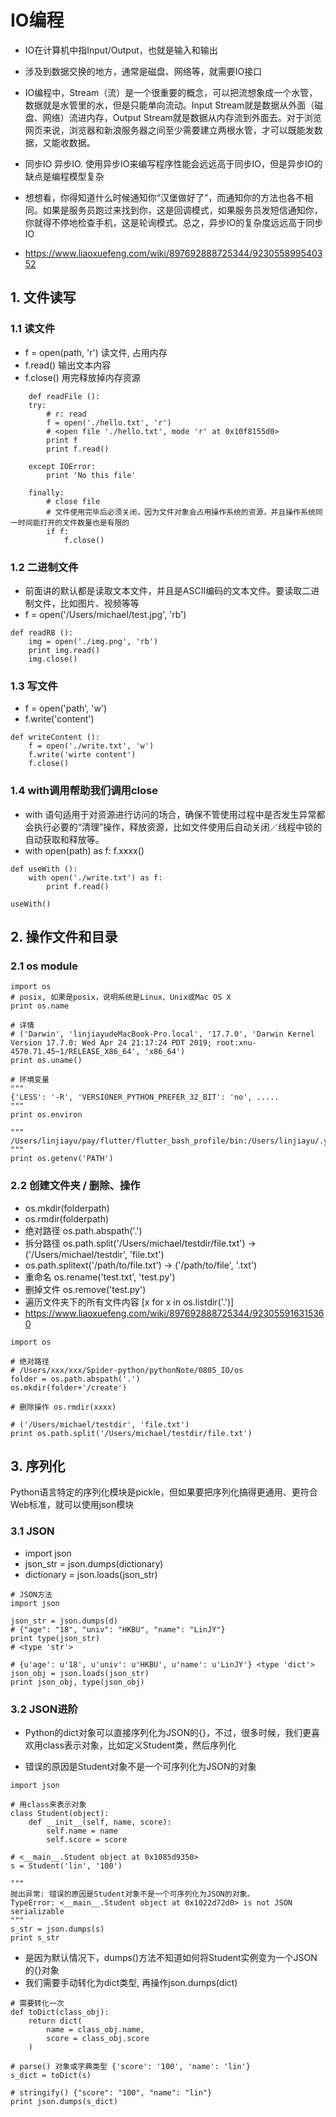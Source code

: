 # IO编程

- IO在计算机中指Input/Output，也就是输入和输出
- 涉及到数据交换的地方，通常是磁盘、网络等，就需要IO接口
  
- IO编程中，Stream（流）是一个很重要的概念，可以把流想象成一个水管，数据就是水管里的水，但是只能单向流动。Input Stream就是数据从外面（磁盘、网络）流进内存，Output Stream就是数据从内存流到外面去。对于浏览网页来说，浏览器和新浪服务器之间至少需要建立两根水管，才可以既能发数据，又能收数据。
- 同步IO 异步IO. 使用异步IO来编写程序性能会远远高于同步IO，但是异步IO的缺点是编程模型复杂
- 想想看，你得知道什么时候通知你“汉堡做好了”，而通知你的方法也各不相同。如果是服务员跑过来找到你，这是回调模式，如果服务员发短信通知你，你就得不停地检查手机，这是轮询模式。总之，异步IO的复杂度远远高于同步IO
- https://www.liaoxuefeng.com/wiki/897692888725344/923055899540352


## 1. 文件读写

### 1.1 读文件
- f = open(path, 'r') 读文件, 占用内存
- f.read() 输出文本内容
- f.close() 用完释放掉内存资源
  
```
    def readFile ():
    try:
        # r: read
        f = open('./hello.txt', 'r')
        # <open file './hello.txt', mode 'r' at 0x10f8155d0>
        print f
        print f.read()

    except IOError:
        print 'No this file'

    finally:
        # close file 
        # 文件使用完毕后必须关闭，因为文件对象会占用操作系统的资源，并且操作系统同一时间能打开的文件数量也是有限的
        if f:
            f.close()
```

### 1.2 二进制文件

- 前面讲的默认都是读取文本文件，并且是ASCII编码的文本文件。要读取二进制文件，比如图片、视频等等
- f = open('/Users/michael/test.jpg', 'rb')

```
def readRB ():
    img = open('./img.png', 'rb')
    print img.read()
    img.close()
```

### 1.3 写文件
- f = open('path', 'w')
- f.write('content')
```
def writeContent ():
    f = open('./write.txt', 'w')
    f.write('wirte content')
    f.close()
```

### 1.4 with调用帮助我们调用close
- with 语句适用于对资源进行访问的场合，确保不管使用过程中是否发生异常都会执行必要的“清理”操作，释放资源，比如文件使用后自动关闭／线程中锁的自动获取和释放等。
- with open(path) as f:
    f.xxxx()

```
def useWith ():
    with open('./write.txt') as f:
        print f.read()

useWith()
```


## 2. 操作文件和目录

### 2.1 os module

```
import os
# posix, 如果是posix，说明系统是Linux、Unix或Mac OS X
print os.name

# 详情
# ('Darwin', 'linjiayudeMacBook-Pro.local', '17.7.0', 'Darwin Kernel Version 17.7.0: Wed Apr 24 21:17:24 PDT 2019; root:xnu-4570.71.45~1/RELEASE_X86_64', 'x86_64')
print os.uname()

# 环境变量
"""
{'LESS': '-R', 'VERSIONER_PYTHON_PREFER_32_BIT': 'no', .....
"""
print os.environ

"""
/Users/linjiayu/pay/flutter/flutter_bash_profile/bin:/Users/linjiayu/.yarn/bin:/usr/local/bin:/Users/linjiayu/.nvm/versions/node/v10.0.0/bin:/Users/linjiayu/bin:/usr/local/bin:/usr/local/bin:/usr/bin:/bin:/usr/sbin:/sbin:/usr/local/go/bin
"""
print os.getenv('PATH')

```

### 2.2 创建文件夹 / 删除、操作
- os.mkdir(folderpath)
- os.rmdir(folderpath)
- 绝对路径 os.path.abspath('.')
- 拆分路径 os.path.split('/Users/michael/testdir/file.txt') -> ('/Users/michael/testdir', 'file.txt')
- os.path.splitext('/path/to/file.txt') -> ('/path/to/file', '.txt')
- 重命名 os.rename('test.txt', 'test.py')
- 删掉文件 os.remove('test.py')
- 遍历文件夹下的所有文件内容 [x for x in os.listdir('.')]
- https://www.liaoxuefeng.com/wiki/897692888725344/923055916315360

```
import os

# 绝对路径
# /Users/xxx/xxx/Spider-python/pythonNote/0805_IO/os
folder = os.path.abspath('.')
os.mkdir(folder+'/create')

# 删除操作 os.rmdir(xxxx)

# ('/Users/michael/testdir', 'file.txt')
print os.path.split('/Users/michael/testdir/file.txt')
```

## 3. 序列化

Python语言特定的序列化模块是pickle，但如果要把序列化搞得更通用、更符合Web标准，就可以使用json模块

### 3.1 JSON
- import json
- json_str = json.dumps(dictionary)
- dictionary = json.loads(json_str)
  
```
# JSON方法
import json

json_str = json.dumps(d)
# {"age": "18", "univ": "HKBU", "name": "LinJY"}
print type(json_str)
# <type 'str'>

# {u'age': u'18', u'univ': u'HKBU', u'name': u'LinJY'} <type 'dict'>
json_obj = json.loads(json_str)
print json_obj, type(json_obj)
```

### 3.2 JSON进阶

- Python的dict对象可以直接序列化为JSON的{}，不过，很多时候，我们更喜欢用class表示对象，比如定义Student类，然后序列化

- 错误的原因是Student对象不是一个可序列化为JSON的对象
```
import json

# 用class来表示对象
class Student(object):
    def __init__(self, name, score):
        self.name = name
        self.score = score

# <__main__.Student object at 0x1085d9350>
s = Student('lin', '100')

"""
抛出异常: 错误的原因是Student对象不是一个可序列化为JSON的对象。
TypeError: <__main__.Student object at 0x1022d72d0> is not JSON serializable
"""
s_str = json.dumps(s)
print s_str
```

- 是因为默认情况下，dumps()方法不知道如何将Student实例变为一个JSON的{}对象
- 我们需要手动转化为dict类型, 再操作json.dumps(dict)
```
# 需要转化一次
def toDict(class_obj):
    return dict(
        name = class_obj.name,
        score = class_obj.score
    )

# parse() 对象或字典类型 {'score': '100', 'name': 'lin'}
s_dict = toDict(s)

# stringify() {"score": "100", "name": "lin"}
print json.dumps(s_dict)
```